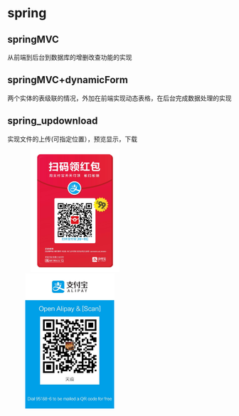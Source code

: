 # spring

## springMVC
从前端到后台到数据库的增删改查功能的实现

## springMVC+dynamicForm
两个实体的表级联的情况，外加在前端实现动态表格，在后台完成数据处理的实现

## spring_updownload
实现文件的上传(可指定位置），预览显示，下载

<figure class="half">
    <img src="images/redpocket.jpg" width="200" style="display: inline-block"/>
    <img src="images/alipay.jpg" width="200" style="display: inline-block"/>
</figure>

